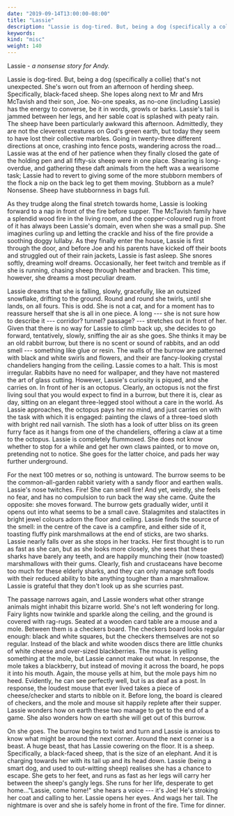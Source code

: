 ```yaml
---
date: "2019-09-14T13:00:00-08:00"
title: "Lassie"
description: "Lassie is dog-tired. But, being a dog (specifically a collie) that’s not unexpected."
keywords:
kind: "misc"
weight: 140
---
```


Lassie - *a nonsense story for Andy.*

Lassie is dog-tired. But, being a dog (specifically a collie) that's not unexpected. She's worn out
from an afternoon of herding sheep. Specifically, black-faced sheep. She lopes along next to Mr and
Mrs McTavish and their son, Joe. No-one speaks, as no-one (including Lassie) has the energy to
converse, be it in words, growls or barks. Lassie's tail is jammed between her legs, and her sable
coat is splashed with peaty rain. The sheep have been particularly awkward this afternoon.
Admittedly, they are not the cleverest creatures on God's green earth, but today they seem to have
lost their collective marbles. Going in twenty-three different directions at once, crashing into
fence posts, wandering across the road... Lassie was at the end of her patience when they finally
closed the gate of the holding pen and all fifty-six sheep were in one place. Shearing is
long-overdue, and gathering these daft animals from the heft was a wearisome task; Lassie had to
revert to giving some of the more stubborn members of the flock a nip on the back leg to get them
moving. Stubborn as a mule? Nonsense. Sheep have stubbornness in bags full.

As they trudge along the final stretch towards home, Lassie is looking forward to a nap in front of
the fire before supper. The McTavish family have a splendid wood fire in the living room, and the
copper-coloured rug in front of it has always been Lassie's domain, even when she was a small pup.
She imagines curling up and letting the crackle and hiss of the fire provide a soothing doggy
lullaby. As they finally enter the house, Lassie is first through the door, and before Joe and his
parents have kicked off their boots and struggled out of their rain jackets, Lassie is fast asleep.
She snores softly, dreaming wolf dreams. Occasionally, her feet twitch and tremble as if she is
running, chasing sheep through heather and bracken. This time, however, she dreams a most peculiar
dream.

Lassie dreams that she is falling, slowly, gracefully, like an outsized snowflake, drifting to the
ground. Round and round she twirls, until she lands, on all fours. This is odd. She is not a cat,
and for a moment has to reassure herself that she is all in one piece. A long --- she is not sure
how to describe it --- corridor? tunnel? passage? --- stretches out in front of her. Given that
there is no way for Lassie to climb back up, she decides to go forward, tentatively, slowly,
sniffing the air as she goes. She thinks it may be an old rabbit burrow, but there is no scent or
sound of rabbits, and an odd smell --- something like glue or resin. The walls of the burrow are
patterned with black and white swirls and flowers, and their are fancy-looking crystal chandeliers
hanging from the ceiling. Lassie comes to a halt. This is most irregular. Rabbits have no need for
wallpaper, and they have not mastered the art of glass cutting. However, Lassie's curiosity is
piqued, and she carries on. In front of her is an octopus. Clearly, an octopus is not the first
living soul that you would expect to find in a burrow, but there it is, clear as day, sitting on an
elegant three-legged stool without a care in the world. As Lassie approaches, the octopus pays her
no mind, and just carries on with the task with which it is engaged: painting the claws of a
three-toed sloth with bright red nail varnish. The sloth has a look of utter bliss on its green
furry face as it hangs from one of the chandeliers, offering a claw at a time to the octopus. Lassie
is completely flummoxed. She does not know whether to stop for a while and get her own claws
painted, or to move on, pretending not to notice. She goes for the latter choice, and pads her way
further underground.

For the next 100 metres or so, nothing is untoward. The burrow seems to be the common-all-garden
rabbit variety with a sandy floor and earthen walls. Lassie's nose twitches. Fire! She can smell
fire! And yet, weirdly, she feels no fear, and has no compulsion to run back the way she came. Quite
the opposite: she moves forward. The burrow gets gradually wider, until it opens out into what seems
to be a small cave. Stalagmites and stalactites in bright jewel colours adorn the floor and ceiling.
Lassie finds the source of the smell: in the centre of the cave is a campfire, and either side of
it, toasting fluffy pink marshmallows at the end of sticks, are two sharks. Lassie nearly falls over
as she stops in her tracks. Her first thought is to run as fast as she can, but as she looks more
closely, she sees that these sharks have barely any teeth, and are happily munching their (now
toasted) marshmallows with their gums. Clearly, fish and crustaceans have become too much for these
elderly sharks, and they can only manage soft foods with their reduced ability to bite anything
tougher than a marshmallow. Lassie is grateful that they don't look up as she scurries past.

The passage narrows again, and Lassie wonders what other strange animals might inhabit this bizarre
world. She's not left wondering for long. Fairy lights now twinkle and sparkle along the ceiling,
and the ground is covered with rag-rugs. Seated at a wooden card table are a mouse and a mole.
Between them is a checkers board. The checkers board looks regular enough: black and white squares,
but the checkers themselves are not so regular. Instead of the black and white wooden discs there
are little chunks of white cheese and over-sized blackberries. The mouse is yelling something at the
mole, but Lassie cannot make out what. In response, the mole takes a blackberry, but instead of
moving it across the board, he pops it into his mouth. Again, the mouse yells at him, but the mole
pays him no heed. Evidently, he can see perfectly well, but is as deaf as a post. In response, the
loudest mouse that ever lived takes a piece of cheese/checker and starts to nibble on it. Before
long, the board is cleared of checkers, and the mole and mouse sit happily replete after their
supper. Lassie wonders how on earth these two manage to get to the end of a game. She also wonders
how on earth she will get out of this burrow.

On she goes. The burrow begins to twist and turn and Lassie is anxious to know what might be around
the next corner. Around the next corner is a beast. A huge beast, that has Lassie cowering on the
floor. It is a sheep. Specifically, a black-faced sheep, that is the size of an elephant. And it is
charging towards her with its tail up and its head down. Lassie (being a smart dog, and used to
out-witting sheep) realises she has a chance to escape. She gets to her feet, and runs as fast as
her legs will carry her between the sheep's gangly legs. She runs for her life, desperate to get
home..."Lassie, come home!" she hears a voice --- it's Joe! He's stroking her coat and calling to
her. Lassie opens her eyes. And wags her tail. The nightmare is over and she is safely home in front
of the fire. Time for dinner.

